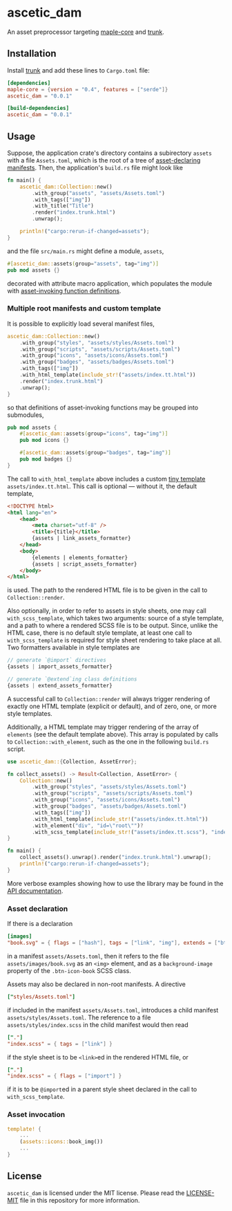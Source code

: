 ascetic_dam
===========

An asset preprocessor targeting
[maple-core](https://github.com/lukechu10/maple) and
[trunk](https://github.com/thedodd/trunk).

## Installation

Install [trunk](https://trunkrs.dev) and add these lines to
`Cargo.toml` file:

```toml
[dependencies]
maple-core = {version = "0.4", features = ["serde"]}
ascetic_dam = "0.0.1"

[build-dependencies]
ascetic_dam = "0.0.1"
```

## Usage

Suppose, the application crate's directory contains a subirectory
`assets` with a file `Assets.toml`, which is the root of a tree of
[asset-declaring manifests](#asset-declaration).  Then, the
application's `build.rs` file might look like

```rust
fn main() {
    ascetic_dam::Collection::new()
        .with_group("assets", "assets/Assets.toml")
        .with_tags(["img"])
        .with_title("Title")
        .render("index.trunk.html")
        .unwrap();

    println!("cargo:rerun-if-changed=assets");
}
```

and the file `src/main.rs` might define a module, `assets`,

```rust
#[ascetic_dam::assets(group="assets", tag="img")]
pub mod assets {}
```

decorated with attribute macro application, which populates the module
with [asset-invoking function definitions](#asset-invocation).

### Multiple root manifests and custom template

It is possible to explicitly load several manifest files,

```rust
ascetic_dam::Collection::new()
    .with_group("styles", "assets/styles/Assets.toml")
    .with_group("scripts", "assets/scripts/Assets.toml")
    .with_group("icons", "assets/icons/Assets.toml")
    .with_group("badges", "assets/badges/Assets.toml")
    .with_tags(["img"])
    .with_html_template(include_str!("assets/index.tt.html"))
    .render("index.trunk.html")
    .unwrap();
}
```

so that definitions of asset-invoking functions may be grouped into
submodules,

```rust
pub mod assets {
    #[ascetic_dam::assets(group="icons", tag="img")]
    pub mod icons {}

    #[ascetic_dam::assets(group="badges", tag="img")]
    pub mod badges {}
}
```

The call to `with_html_template` above includes a custom [tiny
template](https://github.com/bheisler/TinyTemplate)
`assets/index.tt.html`.  This call is optional &mdash; without it, the
default template,

```html
<!DOCTYPE html>
<html lang="en">
    <head>
        <meta charset="utf-8" />
        <title>{title}</title>
        {assets | link_assets_formatter}
    </head>
    <body>
        {elements | elements_formatter}
        {assets | script_assets_formatter}
    </body>
</html>
```

is used.  The path to the rendered HTML file is to be given in the
call to `Collection::render`.

Also optionally, in order to refer to assets in style sheets, one may
call `with_scss_template`, which takes two arguments: source of a
style template, and a path to where a rendered SCSS file is to be
output.  Since, unlike the HTML case, there is no default style
template, at least one call to `with_scss_template` is required for
style sheet rendering to take place at all.  Two formatters available
in style templates are

```scss
// generate `@import` directives
{assets | import_assets_formatter}

// generate `@extend`ing class definitions
{assets | extend_assets_formatter}
```

A successful call to `Collection::render` will always trigger
rendering of exactly one HTML template (explicit or default), and of
zero, one, or more style templates.

Additionally, a HTML template may trigger rendering of the array of
`elements` (see the default template above).  This array is populated
by calls to `Collection::with_element`, such as the one in the
following `build.rs` script.

```rust
use ascetic_dam::{Collection, AssetError};

fn collect_assets() -> Result<Collection, AssetError> {
    Collection::new()
        .with_group("styles", "assets/styles/Assets.toml")
        .with_group("scripts", "assets/scripts/Assets.toml")
        .with_group("icons", "assets/icons/Assets.toml")
        .with_group("badges", "assets/badges/Assets.toml")
        .with_tags(["img"])
        .with_html_template(include_str!("assets/index.tt.html"))
        .with_element("div", "id=\"root\"")?
        .with_scss_template(include_str!("assets/index.tt.scss"), "index.scss")
}

fn main() {
    collect_assets().unwrap().render("index.trunk.html").unwrap();
    println!("cargo:rerun-if-changed=assets");
}
```

More verbose examples showing how to use the library may be found in
the [API documentation](https://docs.rs/ascetic_dam).

### Asset declaration

If there is a declaration

```toml
[images]
"book.svg" = { flags = ["hash"], tags = ["link", "img"], extends = ["btn-icon"], alt = "documentation" }
```

in a manifest `assets/Assets.toml`, then it refers to the file
`assets/images/book.svg` as an `<img>` element, and as a
`background-image` property of the `.btn-icon-book` SCSS class.

Assets may also be declared in non-root manifests.  A
directive

```toml
["styles/Assets.toml"]
```

if included in the manifest `assets/Assets.toml`, introduces a child
manifest `assets/styles/Assets.toml`.  The reference to a file
`assets/styles/index.scss` in the child manifest would then read

```toml
["."]
"index.scss" = { tags = ["link"] }
```

if the style sheet is to be `<link>`ed in the rendered HTML file, or

```toml
["."]
"index.scss" = { flags = ["import"] }
```

if it is to be `@import`ed in a parent style sheet declared in the
call to `with_scss_template`.

### Asset invocation

```rust
template! {
    ...
    (assets::icons::book_img())
    ...
}
```

## License

`ascetic_dam` is licensed under the MIT license.  Please read the
[LICENSE-MIT](LICENSE-MIT) file in this repository for more
information.
